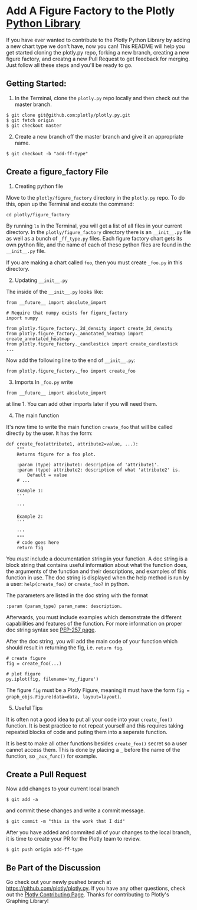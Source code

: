 # Add A Figure Factory to the Plotly [Python Library](https://plot.ly/python/)

If you have ever wanted to contribute to the Plotly Python Library by adding a new chart type we don't have, now you can! This README will help you get started cloning the plotly.py repo, forking a new branch, creating a new figure factory, and creatng a new Pull Request to get feedback for merging. Just follow all these steps and you'll be ready to go.

## Getting Started:
1. In the Terminal, clone the `plotly.py` repo locally and then check out the master branch.

```
$ git clone git@github.com:plotly/plotly.py.git
$ git fetch origin
$ git checkout master
```

2. Create a new branch off the master branch and give it an appropriate name.

```
$ git checkout -b "add-ff-type"
```

## Create a figure_factory File
1. Creating python file

Move to the `plotly/figure_factory` directory in the `plotly.py` repo. To do this, open up the Terminal and excute the command:

```
cd plotly/figure_factory
```

By running `ls` in the Terminal, you will get a list of all files in your current directory. In the `plotly/figure_factory` directory there is an `__init__.py` file as well as a bunch of `_ff_type.py` files. Each figure factory chart gets its own python file, and the name of each of these python files are found in the `__init__.py` file.

If you are making a chart called `foo`, then you must create `_foo.py` in this directory.


2. Updating `__init__.py`

The inside of the `__init__.py` looks like:

```
from __future__ import absolute_import

# Require that numpy exists for figure_factory
import numpy

from plotly.figure_factory._2d_density import create_2d_density
from plotly.figure_factory._annotated_heatmap import create_annotated_heatmap
from plotly.figure_factory._candlestick import create_candlestick
...
```

Now add the following line to the end of `__init__.py`:

```
from plotly.figure_factory._foo import create_foo
```

3. Imports
In `_foo.py` write

```
from __future__ import absolute_import
```

at line 1. You can add other imports later if you will need them.

4. The main function

It's now time to write the main function `create_foo` that will be called directly by the user. It has the form:

```
def create_foo(attribute1, attribute2=value, ...):
    """
    Returns figure for a foo plot.

    :param (type) attribute1: description of 'attribute1'.
    :param (type) attribute2: description of what 'attribute2' is.
        Default = value
    # ...
    
    Example 1:
    '''
    
    '''
    
    Example 2:
    '''
    
    '''
    """
    # code goes here
    return fig
```

You _must_ include a documentation string in your function. A doc string is a block string that contains useful information about what the function does, the arguments of the function and their descriptions, and examples of this function in use. The doc string is displayed when the help method is run by a user: `help(create_foo)` or `create_foo?` in python.

The parameters are listed in the doc string with the format
```
:param (param_type) param_name: description.
```
Afterwards, you must include examples which demonstrate the different capabilities and features of the function. For more information on proper doc string syntax see [PEP-257 page](https://www.python.org/dev/peps/pep-0257/).

After the doc string, you will add the main code of your function which should result in returning the fig, i.e. `return fig`.

```
# create figure
fig = create_foo(...)

# plot figure
py.iplot(fig, filename='my_figure')
```

The figure `fig` must be a Plotly Figure, meaning it must have the form `fig = graph_objs.Figure(data=data, layout=layout)`.

5. Useful Tips

It is often not a good idea to put all your code into your `create_foo()` function. It is best practice to not repeat yourself and this requires taking repeated blocks of code and puting them into a seperate function.

It is best to make all other functions besides `create_foo()` secret so a user cannot access them. This is done by placing a `_` before the name of the function, so `_aux_func()` for example.


## Create a Pull Request

Now add changes to your current local branch

```
$ git add -a
```

and commit these changes and write a commit message.

```
$ git commit -m "this is the work that I did"
```

After you have added and commited all of your changes to the local branch, it is time to create your PR for the Plotly team to review.

```
$ git push origin add-ff-type
```

## Be Part of the Discussion

Go check out your newly pushed branch at https://github.com/plotly/plotly.py. If you have any other questions, check out the [Plotly Contributing Page](https://github.com/plotly/plotly.py/blob/master/contributing.md). Thanks for contributing to Plotly's Graphing Library!